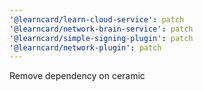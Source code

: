 ```yaml
---
'@learncard/learn-cloud-service': patch
'@learncard/network-brain-service': patch
'@learncard/simple-signing-plugin': patch
'@learncard/network-plugin': patch
---
```


Remove dependency on ceramic
